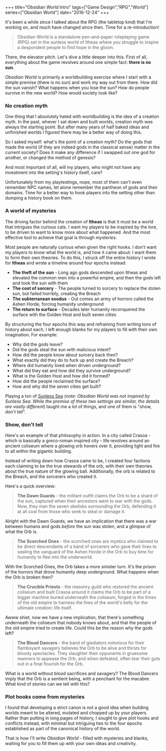 +++
title="Obsidian World Intro"
tags=["Game Design","RPG","World"]
series=["Obsidian World"]
date="2016-12-24"
+++

It's been a while since I talked about the RPG (the tabletop kind) that I'm working on, and much have changed since then. Time for a re-introduction!

<!--more-->

> Obsidian World is a standalone pen-and-paper roleplaying game (RPG) set in the sunless world of Itheas where you struggle to inspire a despondent people to find hope in the gloom.

There, the elevator pitch. Let's dive a little deeper into this. First of all, everything about the game revolves around one simple fact: **there is no sun**.

_Obsidian World_ is primarily a worldbuilding exercise where I start with a simple premise (there is no sun) and work my way out from there. How did the sun vanish? What happens when you lose the sun? How do people survive in the new world? How would society look like?

### No creation myth

One thing that I absolutely hated with worldbuilding is the idea of a creation myth. In the past, whever I sat down and built worlds, creation myth was always the starting point. But after many years of half baked ideas and unfinished worlds I figured there may be a better way of doing this.

So I asked myself: what's the point of a creation myth? Do the gods that made the world (if they are indeed gods in the classical sense) matter in the current society? Does it make any difference if I swapped out one god for another, or changed the method of genesis?

And most important of all, will my players, who might not have any investment into the setting's history itself, care?

Unfortunately from my playtestings, nope, most of them can't even remember NPC names, let alone remember the pantheon of gods and their domains. Time for a better way to hook players into the setting other than dumping a history book on them.

### A world of mysteries

The driving factor behind the creation of **Itheas** is that it must be a world that intrigues the curious cats. I want my players to be inspired by the lore, to be driven to want to know more about what happened. And the most effective tool to achieve that goal is through _mysteries_.

Most people are naturally curious when given the right hooks. I don't want my players to _know_ what the world is, and how it came about: I want them to form their own theories. To do this, I struck off the entire history I wrote for **Itheas** and wrote a timeline around four epochs instead:

* **The theft of the sun** - Long ago gods descended upon Itheas and elevated the common men into a powerful empire, and then the gods left and took the sun with them
* **The cost of sorcery** - The people turned to sorcery to replace the stolen sun, but failed horribly, creating the Breach
* **The subterranean exodus** - Out comes an army of horrors called the Ashen Horde, forcing humanity underground
* **The return to surface** - Decades later humanity reconquered the surface with the Golden Host and built seven cities

By structuring the four epochs this way and refraining from writing tons of history about each, I left enough blanks for my players to fill with their own imagination. For example:

* Why did the gods leave?
* Did the gods steal the sun with malicious intent?
* How did the people know about sorcery back then?
* What exactly did they do to fuck up and create the Breach?
* Where did humanity lived when driven underground?
* What did they eat and how did they survive underground?
* What is the Golden Host and how did it formed?
* How did the people reclaimed the surface?
* How and why did the seven cities get built?

Playing a ton of [Sunless Sea](http://www.failbettergames.com/sunless/) (_note: Obsidian World was not inspired by Sunless Sea. While the premise of these two settings are similar, the details are vastly different_) taught me a lot of things, and one of them is "show, don't tell".

### Show, don't tell

Here's an example of that philosophy in action. In a city called Crasoa - which is basically a greco-roman inspired city - life revolves around an ancient coliseum where a glowing orb hovers over it, providing light and fire to all within the gigantic building.

Instead of writing down how Crasoa came to be, I created four factions each claiming to be the true stewards of the orb, with their own theories about the true nature of the glowing ball. Additionally, the orb is related to the Breach, and the sorcerers who created it.

Here's a quick overview:

> **The Dawn Guards** - the militant outfit claims the Orb to be a shard of the sun, captured when their ancestors went to war with the gods. Now, they man the seven obelisks surrounding the Orb, defending it at all cost from those who seek to steal or damage it.

Alright with the Dawn Guards, we have an implication that there was a war between humans and gods _before_ the sun was stolen, and a glimpse of what the Orb is.

> **The Scorched Ones** - the scorched ones are mystics who claimed to be direct descendants of a band of sorcerers who gave their lives to sealing the vanguard of the Ashen Horde in the Orb to buy time for humanity to flee into the underworld.

With the Scorched Ones, the Orb takes a more sinister turn. It's the prison of the horrors that drove humanity deep underground. What happens when the Orb is broken then?

> **The Crucible Priests** - the masonry guild who restored the ancient coliseum and built Crasoa around it claims the Orb to be part of a bigger machine buried underneath the coliseum, forged in the times of the old empire to harness the fires of the world's belly for the ultimate creation: life itself.

Awww shiet, now we have a new implication, that there's something underneath the coliseum that nobody knows about, and that the people of the old empire tried to create life. Could this be the reason why the gods left?

> **The Blood Dancers** - the band of gladiators notorious for their flamboyant savagery believes the Orb to be alive and thirsts for bloody spectacles. They slaughter their opponents in gruesome manners to appease the Orb, and when defeated, often tear their guts out in a final flourish for the Orb.

What is a world without blood sacrifices and savagery? The Blood Dancers imply that the Orb is a sentient being, with a penchant for the macabre. What kind of stories can we tell with this?

### Plot hooks come from mysteries

I found that developing a strict canon is not a good idea when building worlds meant to be altered, mutated and chopped up by your players. Rather than putting in long pages of history, I sought to give plot hooks and conflicts instead, with minimal but intriguing ties to the four epochs established as part of the canonical history of the world.

That is how I'll write _Obsidian World_ - filled with mysteries and blanks, waiting for you to fill them up with your own ideas and creativity.